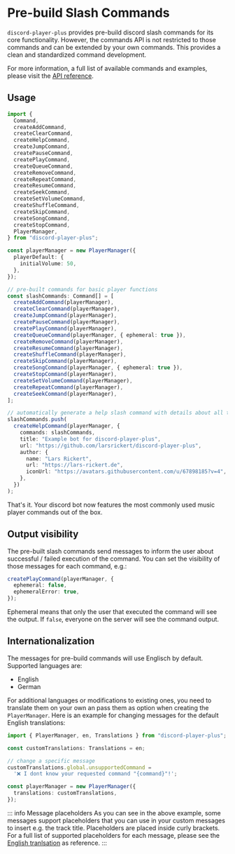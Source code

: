 # Pre-build Slash Commands

`discord-player-plus` provides pre-build discord slash commands for its core functionality. However, the commands API is not restricted to those commands and can be extended by your own commands. This provides a clean and standardized command development.

For more information, a full list of available commands and examples, please visit the [API reference](/api/commands).

## Usage

```ts
import {
  Command,
  createAddCommand,
  createClearCommand,
  createHelpCommand,
  createJumpCommand,
  createPauseCommand,
  createPlayCommand,
  createQueueCommand,
  createRemoveCommand,
  createRepeatCommand,
  createResumeCommand,
  createSeekCommand,
  createSetVolumeCommand,
  createShuffleCommand,
  createSkipCommand,
  createSongCommand,
  createStopCommand,
  PlayerManager,
} from "discord-player-plus";

const playerManager = new PlayerManager({
  playerDefault: {
    initialVolume: 50,
  },
});

// pre-built commands for basic player functions
const slashCommands: Command[] = [
  createAddCommand(playerManager),
  createClearCommand(playerManager),
  createJumpCommand(playerManager),
  createPauseCommand(playerManager),
  createPlayCommand(playerManager),
  createQueueCommand(playerManager, { ephemeral: true }),
  createRemoveCommand(playerManager),
  createResumeCommand(playerManager),
  createShuffleCommand(playerManager),
  createSkipCommand(playerManager),
  createSongCommand(playerManager, { ephemeral: true }),
  createStopCommand(playerManager),
  createSetVolumeCommand(playerManager),
  createRepeatCommand(playerManager),
  createSeekCommand(playerManager),
];

// automatically generate a help slash command with details about all the commands above
slashCommands.push(
  createHelpCommand(playerManager, {
    commands: slashCommands,
    title: "Example bot for discord-player-plus",
    url: "https://github.com/larsrickert/discord-player-plus",
    author: {
      name: "Lars Rickert",
      url: "https://lars-rickert.de",
      iconUrl: "https://avatars.githubusercontent.com/u/67898185?v=4",
    },
  })
);
```

That's it. Your discord bot now features the most commonly used music player commands out of the box.

## Output visibility

The pre-built slash commands send messages to inform the user about successful / failed execution of the command. You can set the visibility of those messages for each command, e.g.:

```ts
createPlayCommand(playerManager, {
  ephemeral: false,
  ephemeralError: true,
});
```

Ephemeral means that only the user that executed the command will see the output. If `false`, everyone on the server will see the command output.

## Internationalization

The messages for pre-build commands will use Englisch by default. Supported languages are:

- English
- German

For additional languages or modifications to existing ones, you need to translate them on your own an pass them as option when creating the `PlayerManager`. Here is an example for changing messages for the default English translations:

```ts
import { PlayerManager, en, Translations } from "discord-player-plus";

const customTranslations: Translations = en;

// change a specific message
customTranslations.global.unsupportedCommand =
  '❌ I dont know your requested command "{command}"!';

const playerManager = new PlayerManager({
  translations: customTranslations,
});
```

::: info Message placeholders
As you can see in the above example, some messages support placeholders that you can use in your custom messages to insert e.g. the track title. Placeholders are placed inside curly brackets. For a full list of supported placeholders for each message, please see the [English tranlsation](https://github.com/larsrickert/discord-player-plus/blob/main/src/languages/en.json) as reference.
:::
